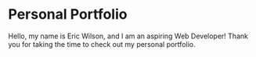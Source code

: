 # Personal Portfolio

Hello, my name is Eric Wilson, and I am an aspiring Web Developer! Thank you for taking the time to check out my personal portfolio.

